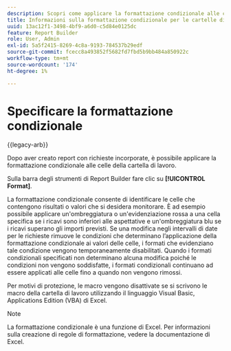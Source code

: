 ```yaml
---
description: Scopri come applicare la formattazione condizionale alle celle della cartella di lavoro.
title: Informazioni sulla formattazione condizionale per le cartelle di lavoro
uuid: 13ac12f1-3498-4bf9-a6d0-c5d84e0125dc
feature: Report Builder
role: User, Admin
exl-id: 5a5f2415-8269-4c8a-9193-784537b29edf
source-git-commit: fcecc8a493852f5682fd7fbd5b9bb484a850922c
workflow-type: tm+mt
source-wordcount: '174'
ht-degree: 1%

---
```


# Specificare la formattazione condizionale

{{legacy-arb}}

Dopo aver creato report con richieste incorporate, è possibile applicare la formattazione condizionale alle celle della cartella di lavoro.

Sulla barra degli strumenti di Report Builder fare clic su **[!UICONTROL Format]**.

La formattazione condizionale consente di identificare le celle che contengono risultati o valori che si desidera monitorare. È ad esempio possibile applicare un&#39;ombreggiatura o un&#39;evidenziazione rossa a una cella specifica se i ricavi sono inferiori alle aspettative e un&#39;ombreggiatura blu se i ricavi superano gli importi previsti. Se una modifica negli intervalli di date per le richieste rimuove le condizioni che determinano l’applicazione della formattazione condizionale ai valori delle celle, i formati che evidenziano tale condizione vengono temporaneamente disabilitati. Quando i formati condizionali specificati non determinano alcuna modifica poiché le condizioni non vengono soddisfatte, i formati condizionali continuano ad essere applicati alle celle fino a quando non vengono rimossi.

Per motivi di protezione, le macro vengono disattivate se si scrivono le macro della cartella di lavoro utilizzando il linguaggio Visual Basic, Applications Edition (VBA) di Excel.

>[!NOTE]
>
>La formattazione condizionale è una funzione di Excel. Per informazioni sulla creazione di regole di formattazione, vedere la documentazione di Excel.
